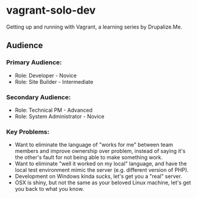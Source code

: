 vagrant-solo-dev
================

Getting up and running with Vagrant, a learning series by Drupalize.Me.

## Audience

### Primary Audience:

- Role: Developer - Novice
- Role: Site Builder - Intermediate

### Secondary Audience:

- Role: Technical PM - Advanced
- Role: System Administrator - Novice

### Key Problems:

- Want to eliminate the language of "works for me" between team members and improve ownership over problem, instead of saying it's the other's fault for not being able to make something work. 
- Want to eliminate "well it worked on my local" language, and have the local test environment mimic the server (e.g. different version of PHP).
- Development on Windows kinda sucks, let's get you a "real" server.
- OSX is shiny, but not the same as your beloved Linux machine, let's get you back to what you know.
